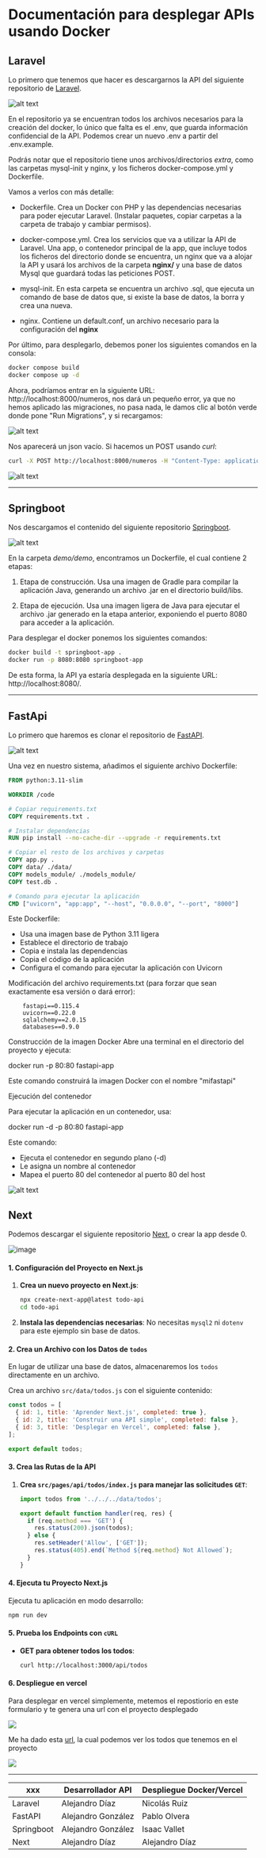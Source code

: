 # Documentación para desplegar APIs usando Docker

## Laravel

Lo primero que tenemos que hacer es descargarnos la API del siguiente repositorio de [Laravel](https://github.com/SataNico04/PPS-Despliege-Laravel-G4).

![alt text](image-2.png)

En el repositorio ya se encuentran todos los archivos necesarios para la creación del docker, lo único que falta es el .env, que guarda información confidencial de la API. Podemos crear un nuevo .env a partir del .env.example.

Podrás notar que el repositorio tiene unos archivos/directorios *extra*, como las carpetas mysql-init y nginx, y los ficheros docker-compose.yml y Dockerfile.

Vamos a verlos con más detalle:

- Dockerfile.
  Crea un Docker con PHP y las dependencias necesarias para poder ejecutar Laravel.
  (Instalar paquetes, copiar carpetas a la carpeta de trabajo y cambiar permisos).

- docker-compose.yml.
  Crea los servicios que va a utilizar la API de Laravel. Una app, o contenedor principal de la app, que incluye todos los ficheros del directorio donde se encuentra, un nginx que va a alojar la API y usará los archivos de la carpeta **nginx/** y una base de datos Mysql que guardará todas las peticiones POST.

- mysql-init.
  En esta carpeta se encuentra un archivo .sql, que ejecuta un comando de base de datos que, si existe la base de datos, la borra y crea una nueva.

- nginx.
  Contiene un default.conf, un archivo necesario para la configuración del **nginx**

Por último, para desplegarlo, debemos poner los siguientes comandos en la consola:

```bash
docker compose build
docker compose up -d
```

Ahora, podríamos entrar en la siguiente URL: http://localhost:8000/numeros, nos dará un pequeño error, ya que no hemos aplicado las migraciones, no pasa nada, le damos clic al botón verde donde pone "Run Migrations", y si recargamos:

![alt text](image-4.png)

Nos aparecerá un json vacío. Si hacemos un POST usando *curl*:

```bash
curl -X POST http://localhost:8000/numeros -H "Content-Type: application/json" -d '{"numero": 5}'
```

![alt text](image-5.png)

---

## Springboot

Nos descargamos el contenido del siguiente repositorio [Springboot](https://github.com/IES-Rafael-Alberti/PPS-despliegue-springboot-g4). 

![alt text](image-1.png)

En la carpeta *demo/demo*, encontramos un Dockerfile, el cual contiene 2 etapas:
1. Etapa de construcción.
   Usa una imagen de Gradle para compilar la aplicación Java, generando un archivo .jar en el directorio build/libs.

2. Etapa de ejecución.
   Usa una imagen ligera de Java para ejecutar el archivo .jar generado en la etapa anterior, exponiendo el puerto 8080 para acceder a la aplicación.

Para desplegar el docker ponemos los siguientes comandos:

```bash
docker build -t springboot-app .
docker run -p 8080:8080 springboot-app
```

De esta forma, la API ya estaría desplegada en la siguiente URL: http://localhost:8080/.

---

## FastApi

Lo primero que haremos es clonar el repositorio de [FastAPI](https://github.com/IES-Rafael-Alberti/PPS-despliegue-fastapi-g4). 

![alt text](image.png)

Una vez en nuestro sistema, añadimos el siguiente archivo Dockerfile:

```Dockerfile
FROM python:3.11-slim

WORKDIR /code

# Copiar requirements.txt
COPY requirements.txt .

# Instalar dependencias
RUN pip install --no-cache-dir --upgrade -r requirements.txt

# Copiar el resto de los archivos y carpetas
COPY app.py .
COPY data/ ./data/
COPY models_module/ ./models_module/
COPY test.db .

# Comando para ejecutar la aplicación
CMD ["uvicorn", "app:app", "--host", "0.0.0.0", "--port", "8000"]
```

Este Dockerfile:

- Usa una imagen base de Python 3.11 ligera
- Establece el directorio de trabajo
- Copia e instala las dependencias
- Copia el código de la aplicación
- Configura el comando para ejecutar la aplicación con Uvicorn

Modificación del archivo requirements.txt (para forzar que sean exactamente esa versión o dará error):

        fastapi==0.115.4
        uvicorn==0.22.0
        sqlalchemy==2.0.15
        databases==0.9.0

Construcción de la imagen Docker
Abre una terminal en el directorio del proyecto y ejecuta:

  docker run -p 80:80 fastapi-app

Este comando construirá la imagen Docker con el nombre "mifastapi"

Ejecución del contenedor

Para ejecutar la aplicación en un contenedor, usa:

  docker run -d -p 80:80 fastapi-app

Este comando:

- Ejecuta el contenedor en segundo plano (-d)
- Le asigna un nombre al contenedor
- Mapea el puerto 80 del contenedor al puerto 80 del host

![alt text](image-3.png)

## Next

Podemos descargar el siguiente repositorio [Next](https://github.com/IES-Rafael-Alberti/PPS-despliegues-next-G4), o crear la app desde 0.

![image](https://github.com/user-attachments/assets/f0941daf-40d1-4671-9707-8e5989c9846e)

#### 1. Configuración del Proyecto en Next.js
1. **Crea un nuevo proyecto en Next.js**:
   ```bash
   npx create-next-app@latest todo-api
   cd todo-api
   ```

2. **Instala las dependencias necesarias**:
   No necesitas `mysql2` ni `dotenv` para este ejemplo sin base de datos.

#### 2. Crea un Archivo con los Datos de `todos`
En lugar de utilizar una base de datos, almacenaremos los `todos` directamente en un archivo.

Crea un archivo `src/data/todos.js` con el siguiente contenido:

```javascript
const todos = [
  { id: 1, title: 'Aprender Next.js', completed: true },
  { id: 2, title: 'Construir una API simple', completed: false },
  { id: 3, title: 'Desplegar en Vercel', completed: false },
];

export default todos;
```

#### 3. Crea las Rutas de la API
1. **Crea `src/pages/api/todos/index.js` para manejar las solicitudes `GET`**:
   ```javascript
   import todos from '../../../data/todos';

   export default function handler(req, res) {
     if (req.method === 'GET') {
       res.status(200).json(todos);
     } else {
       res.setHeader('Allow', ['GET']);
       res.status(405).end(`Method ${req.method} Not Allowed`);
     }
   }
   ```

#### 4. Ejecuta tu Proyecto Next.js
Ejecuta tu aplicación en modo desarrollo:
```bash
npm run dev
```

#### 5. Prueba los Endpoints con `cURL`
- **GET para obtener todos los todos**:
   ```bash
   curl http://localhost:3000/api/todos
   ```
   
#### 6. Despliegue en vercel


Para desplegar en vercel simplemente, metemos el repostiorio en este formulario y te genera una url con el proyecto desplegado

![](/img/Captura%20desde%202024-11-10%2013-59-14.png)

Me ha dado esta [url](https://pps-despliegue-vercel-g4-git-main-ales-projects-3125483c.vercel.app/api/todos), la cual podemos ver los todos que tenemos en el proyecto 

![](/img/Captura%20desde%202024-11-10%2014-01-58.png)

---

| xxx | Desarrollador API | Despliegue Docker/Vercel |
|-|-|-|
| Laravel | Alejandro Díaz | Nicolás Ruiz |
| FastAPI | Alejandro González | Pablo Olvera |
| Springboot | Alejandro González | Isaac Vallet |
| Next | Alejandro Díaz | Alejandro Díaz |
